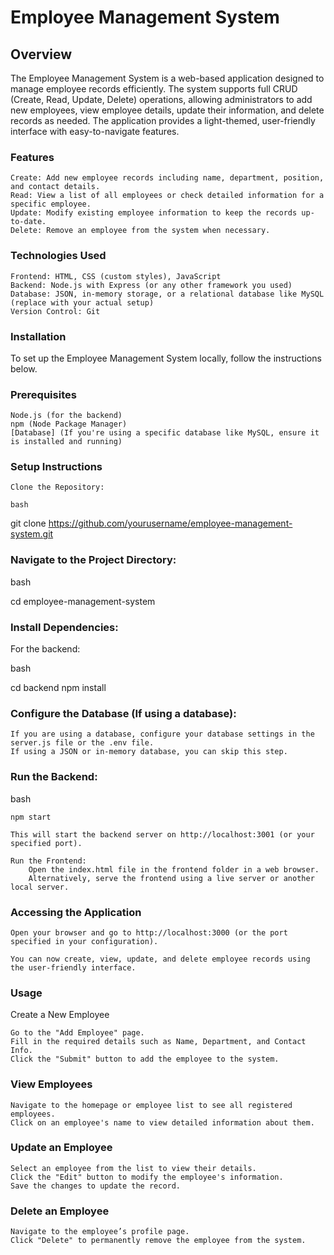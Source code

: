 # Employee Management System
## Overview

The Employee Management System is a web-based application designed to manage employee records efficiently. The system supports full CRUD (Create, Read, Update, Delete) operations, allowing administrators to add new employees, view employee details, update their information, and delete records as needed. The application provides a light-themed, user-friendly interface with easy-to-navigate features.
### Features

    Create: Add new employee records including name, department, position, and contact details.
    Read: View a list of all employees or check detailed information for a specific employee.
    Update: Modify existing employee information to keep the records up-to-date.
    Delete: Remove an employee from the system when necessary.

### Technologies Used

    Frontend: HTML, CSS (custom styles), JavaScript
    Backend: Node.js with Express (or any other framework you used)
    Database: JSON, in-memory storage, or a relational database like MySQL (replace with your actual setup)
    Version Control: Git

### Installation

To set up the Employee Management System locally, follow the instructions below.
### Prerequisites

    Node.js (for the backend)
    npm (Node Package Manager)
    [Database] (If you're using a specific database like MySQL, ensure it is installed and running)

### Setup Instructions

    Clone the Repository:

    bash

git clone https://github.com/yourusername/employee-management-system.git

### Navigate to the Project Directory:

bash

cd employee-management-system

### Install Dependencies:

For the backend:

bash

cd backend
npm install

### Configure the Database (If using a database):

    If you are using a database, configure your database settings in the server.js file or the .env file.
    If using a JSON or in-memory database, you can skip this step.

### Run the Backend:

bash

    npm start

    This will start the backend server on http://localhost:3001 (or your specified port).

    Run the Frontend:
        Open the index.html file in the frontend folder in a web browser.
        Alternatively, serve the frontend using a live server or another local server.

### Accessing the Application

    Open your browser and go to http://localhost:3000 (or the port specified in your configuration).

    You can now create, view, update, and delete employee records using the user-friendly interface.

### Usage
Create a New Employee

    Go to the "Add Employee" page.
    Fill in the required details such as Name, Department, and Contact Info.
    Click the "Submit" button to add the employee to the system.

### View Employees

    Navigate to the homepage or employee list to see all registered employees.
    Click on an employee's name to view detailed information about them.

### Update an Employee

    Select an employee from the list to view their details.
    Click the "Edit" button to modify the employee's information.
    Save the changes to update the record.

### Delete an Employee

    Navigate to the employee’s profile page.
    Click "Delete" to permanently remove the employee from the system.
